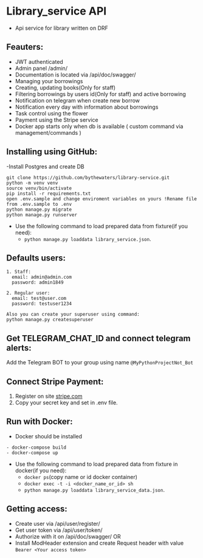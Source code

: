 # Library_service API
- Api service for library written on DRF

## Feauters:
- JWT authenticated
- Admin panel /admin/
- Documentation is located via /api/doc/swagger/
- Managing your borrowings
- Creating, updating books(Only for staff) 
- Filtering borrowings by users id(Only for staff) and active borrowing
- Notification on telegram when create new borrow
- Notification every day with information about borrowings
- Task control using the flower
- Payment using the Stripe service
- Docker app starts only when db is available ( custom command via management/commands )

## Installing using GitHub:
-Install Postgres and create DB

```shell
git clone https://github.com/bythewaters/library-service.git
python -m venv venv
source venv/bin/activate
pip install -r requirements.txt
open .env.sample and change enviroment variables on yours !Rename file from .env.sample to .env
python manage.py migrate
python manage.py runserver
```
- Use the following command to load prepared data from fixture(if you need):
  - `python manage.py loaddata library_service.json`.

## Defaults users:
```
1. Staff:
  email: admin@admin.com
  password: admin1849

2. Regular user:
  email: test@user.com
  password: testuser1234
  
Also you can create your superuser using command:
python manage.py createsuperuser
```
## Get TELEGRAM_CHAT_ID and connect telegram alerts:
Add the Telegram BOT to your group using name `@MyPythonProjectNot_Bot`

## Connect Stripe Payment:
1. Register on site [stripe.com](https://www.stripe.com)
2. Copy your secret key and set in .env file.

## Run with Docker:
- Docker should be installed
```
- docker-compose build
- docker-compose up
```
- Use the following command to load prepared data from fixture in docker(if you need):
  - `docker ps`(copy name or id docker container)
  - `docker exec -t -i <docker_name_or_id> sh`
  - `python manage.py loaddata library_service_data.json`.

## Getting access:
- Create user via /api/user/register/
- Get user token via /api/user/token/
- Authorize with it on /api/doc/swagger/ OR 
- Install ModHeader extension and create Request header with value ```Bearer <Your access token>```
